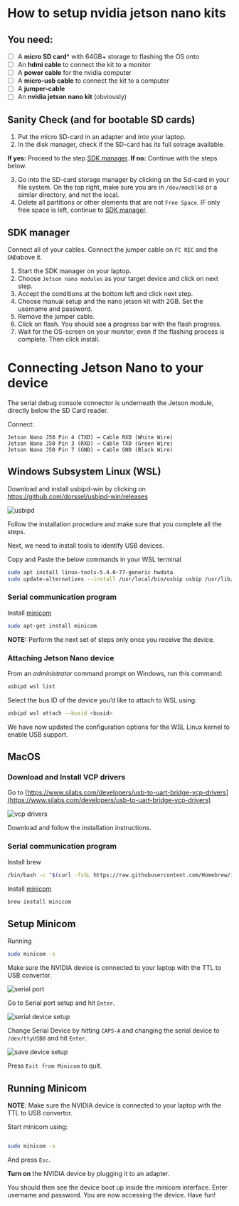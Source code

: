 # How to setup nvidia jetson nano kits
## You need:
- [ ] A **micro SD card*** with 64GB+ storage to flashing the OS onto 
- [ ] An **hdmi cable** to connect the kit to a monitor
- [ ] A **power cable** for the nvidia computer
- [ ] A **micro-usb cable** to connect the kit to a computer
- [ ] A **jumper-cable**
- [ ] An **nvidia jetson nano kit** (obviously)

## Sanity Check (and for bootable SD cards)
1. Put the micro SD-card in an adapter and into your laptop.
2. In the disk manager, check if the SD-card has its full sotrage available. 

**If yes:** Proceed to the step [SDK manager](#sdk-manager).
**If no:** Continue with the steps below.

3. Go into the SD-card storage manager by clicking on the Sd-card in your file system. On the top right, make sure you are in `/dev/mmcblk0` or a similar directory, and not the local. 
4. Delete all partitions or other elements that are not `Free Space`. IF only free space is left, continue to [SDK manager](#sdk-manager). 


## SDK manager
Connect all of your cables. Connect the jumper cable on `FC REC` and the `GND`above it.  
1. Start the SDK manager on your laptop.
2. Choose `Jetson nano modules` as your target device and click on next step.
3. Accept the conditions at the bottom left and click next step.
4. Choose manual setup and the nano jetson kit with 2GB. Set the username and password.
5. Remove the jumper cable. 
6. Click on flash. You should see a progress bar with the flash progress. 
7. Wait for the OS-screen on your monitor, even if the flashing process is complete. Then click install. 

# Connecting Jetson Nano to your device

The serial debug console connector is underneath the Jetson module, directly below the SD Card reader.

Connect:

```
Jetson Nano J50 Pin 4 (TXD) → Cable RXD (White Wire)
Jetson Nano J50 Pin 3 (RXD) → Cable TXD (Green Wire)
Jetson Nano J50 Pin 7 (GND) → Cable GND (Black Wire)
```

## Windows Subsystem Linux (WSL)

Download and install usbipd-win by clicking on  https://github.com/dorssel/usbipd-win/releases

![usbipd](usbipd.png)

Follow the installation procedure and make sure that you complete all the steps.

Next, we need to install tools to identify USB devices.

Copy and Paste the below commands in your WSL terminal

```sh
sudo apt install linux-tools-5.4.0-77-generic hwdata
sudo update-alternatives --install /usr/local/bin/usbip usbip /usr/lib/linux-tools/5.4.0-77-generic/usbip 20
```
### Serial communication program

Install [minicom](https://en.wikipedia.org/wiki/Minicom)

```sh
sudo apt-get install minicom
```


**NOTE:** Perform the next set of steps only once you receive the device.

### Attaching Jetson Nano device

From an *administrator* command prompt on Windows, run this command:

```sh
usbipd wsl list
```
Select the bus ID of the device you’d like to attach to WSL using:

```sh
usbipd wsl attach --busid <busid>
```

We have now updated the configuration options for the WSL Linux kernel to enable USB support.

## MacOS

### Download and Install VCP drivers

Go to [https://www.silabs.com/developers/usb-to-uart-bridge-vcp-drivers](https://www.silabs.com/developers/usb-to-uart-bridge-vcp-drivers)

![vcp drivers](vcp.png)

Download and follow the installation instructions.

### Serial communication program

Install brew

```sh
/bin/bash -c "$(curl -fsSL https://raw.githubusercontent.com/Homebrew/install/HEAD/install.sh)"
```

Install [minicom](https://en.wikipedia.org/wiki/Minicom)

```sh
brew install minicom
```


## Setup Minicom

Running

```sh
sudo minicom -s
```

Make sure the NVIDIA device is connected to your laptop with the TTL to USB convertor.

![serial port](serial_port.png)


Go to Serial port setup and hit `Enter`. 

![serial device setup](serial_device.png)

Change Serial Device by hitting `CAPS-A` and changing the serial device to `/dev/ttyUSB0` and hit `Enter`. 

![save device setup](save_dfl.png)

Press `Exit from Minicom` to quit.

## Running Minicom

**NOTE**: Make sure the NVIDIA device is connected to your laptop with the TTL to USB convertor.


Start minicom using:

```sh

sudo minicom -s

```

And press `Esc`.

**Turn on** the NVIDIA device by plugging it to an adapter.

You should then see the device boot up inside the minicom interface. Enter username and password. You are now accessing the device. Have fun!
